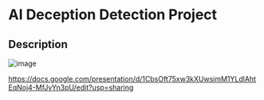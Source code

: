 # AI Deception Detection Project

## Description

 ![image](https://github.com/itsbsiddharth/AI-deception-detection-sandbagging/assets/114095055/9b892f6d-0064-4841-9675-5143eca118f0)

 https://docs.google.com/presentation/d/1CbsOft75xw3kXUwsimM1YLdlAhtEqNoj4-MfJyYn3pU/edit?usp=sharing
 

